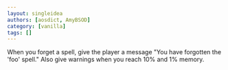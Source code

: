 ```yaml
---
layout: singleidea
authors: [aosdict, AmyBSOD]
category: [vanilla]
tags: []
---
```

When you forget a spell, give the player a message "You have forgotten the 'foo' spell." Also give warnings when you reach 10% and 1% memory.
